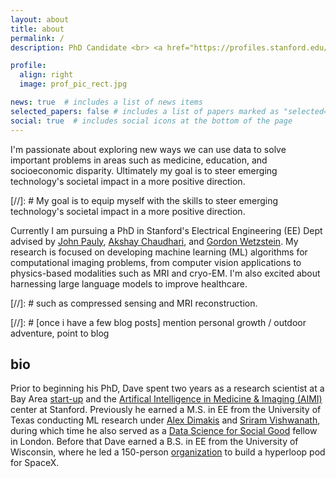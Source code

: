 ```yaml
---
layout: about
title: about
permalink: /
description: PhD Candidate <br> <a href="https://profiles.stanford.edu/dave-van-veen/">Stanford University</a>

profile:
  align: right 
  image: prof_pic_rect.jpg

news: true  # includes a list of news items
selected_papers: false # includes a list of papers marked as "selected={true}"
social: true  # includes social icons at the bottom of the page
---
```


I'm passionate about exploring new ways we can use data to solve important problems in areas such as medicine, education, and socioeconomic disparity. 
Ultimately my goal is to steer emerging technology's societal impact in a more positive direction.

[//]: # My goal is to equip myself with the skills to steer emerging technology's societal impact in a more positive direction.

Currently I am pursuing a PhD in Stanford's Electrical Engineering (EE) Dept advised by <a href="https://web.stanford.edu/~pauly/">John Pauly</a>, <a href="https://profiles.stanford.edu/akshay-chaudhari">Akshay Chaudhari</a>, and <a href="https://stanford.edu/~gordonwz/">Gordon Wetzstein</a>. 
My research is focused on developing machine learning (ML) algorithms for computational imaging problems, from computer vision applications to physics-based modalities such as MRI and cryo-EM. I'm also excited about harnessing large language models to improve healthcare.

[//]: # such as compressed sensing and MRI reconstruction. 

[//]: # [once i have a few blog posts] mention personal growth / outdoor adventure, point to blog

## bio
Prior to beginning his PhD, Dave spent two years as a research scientist at a Bay Area <a href="https://subtlemedical.com/">start-up</a> and the <a href="">Artifical Intelligence in Medicine & Imaging (AIMI)</a> center at Stanford.
Previously he earned a M.S. in EE from the University of Texas conducting ML research under <a href="https://users.ece.utexas.edu/~dimakis/">Alex Dimakis</a>
and <a href="http://sriram.utlinc.org/#/">Sriram Vishwanath</a>, during which time he also served as a <a href="https://www.datascienceforsocialgood.org/">Data Science for Social Good</a> fellow in London. 
Before that Dave earned a B.S. in EE from the University of Wisconsin, where he led a 150-person <a href="https://badgerloop.org/about-past.html">organization</a> to build a hyperloop pod for SpaceX.
